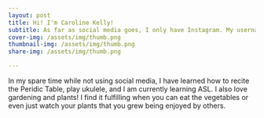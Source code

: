 ```yaml
---
layout: post
title: Hi! I'm Caroline Kelly!
subtitle: As far as social media goes, I only have Instagram. My username is @_carolineekellyy
cover-img: /assets/img/thumb.png
thumbnail-img: /assets/img/thumb.png
share-img: /assets/img/thumb.png

---
```



In my spare time while not using social media, I have learned how to recite the Peridic Table, play ukulele, and I am currently learning ASL. I also love gardening and plants! I find it fulfilling when you can eat the vegetables or even just watch your plants that you grew being enjoyed by others.

